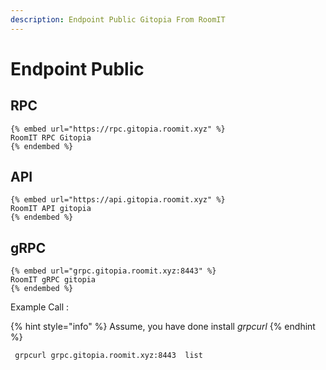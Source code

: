```yaml
---
description: Endpoint Public Gitopia From RoomIT
---
```


# Endpoint Public

## RPC

    {% embed url="https://rpc.gitopia.roomit.xyz" %}
    RoomIT RPC Gitopia
    {% endembed %}

## API

    {% embed url="https://api.gitopia.roomit.xyz" %}
    RoomIT API gitopia
    {% endembed %}

## gRPC

    {% embed url="grpc.gitopia.roomit.xyz:8443" %}
    RoomIT gRPC gitopia
    {% endembed %}

Example Call :

{% hint style="info" %}
Assume, you have done install _grpcurl_
{% endhint %}

```bash
 grpcurl grpc.gitopia.roomit.xyz:8443  list
```

